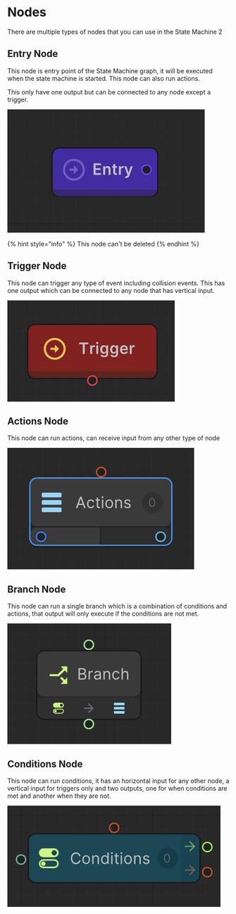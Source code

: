 # Nodes

There are multiple types of nodes that you can use in the State Machine 2

## Entry Node

This node is entry point of the State Machine graph, it will be executed when the state machine is started. This node can also run actions.

This only have one output but can be connected to any node except a trigger.

<img src="../../../.gitbook/assets/image (61).png" alt="" data-size="original">

{% hint style="info" %}
This node can't be deleted
{% endhint %}

## Trigger Node

This node can trigger any type of event including collision events. This has one output which can be connected to any node that has vertical input.

![](<../../../.gitbook/assets/image (101).png>)

## Actions Node

This node can run actions, can receive input from any other type of node

![](<../../../.gitbook/assets/image (51).png>)

## Branch Node

This node can run a single branch which is a combination of conditions and actions, that output will only execute if the conditions are not met.

![](<../../../.gitbook/assets/image (48).png>)

## Conditions Node

This node can run conditions, it has an horizontal input for any other node, a vertical input for triggers only and two outputs, one for when conditions are met and another when they are not.

![](<../../../.gitbook/assets/image (67).png>)
